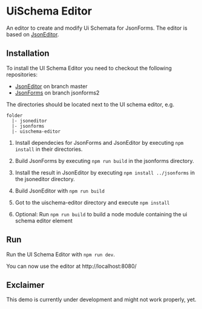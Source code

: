 # UiSchema Editor

An editor to create and modify Ui Schemata for JsonForms.
The editor is based on [JsonEditor](https://github.com/eclipsesource/jsoneditor).

## Installation
To install the UI Schema Editor you need to checkout the following repositories:
- [JsonEditor](https://github.com/eclipsesource/jsoneditor) on branch master
- [JsonForms](https://github.com/eclipsesource/jsonforms/tree/jsonforms2) on branch jsonforms2

The directories should be located next to the UI schema editor,
e.g.
```
folder
  |- jsoneditor
  |- jsonforms
  |- uischema-editor
```
1. Install dependecies for JsonForms and JsonEditor by executing `npm install` in their directories.

1. Build JsonForms by executing `npm run build` in the jsonforms directory.

1. Install the result in JsonEditor by executing `npm install ../jsonforms` in the jsoneditor directory.

1. Build JsonEditor with `npm run build`

1. Got to the uischema-editor directory and execute `npm install`

1. Optional: Run `npm run build` to build a node module containing the ui schema editor element

## Run
Run the UI Schema Editor with `npm run dev`.

You can now use the editor at http://localhost:8080/


## Exclaimer
This demo is currently under development and might not work properly, yet.
